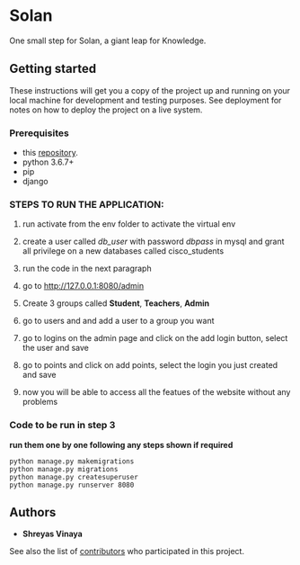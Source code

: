 # Solan
One small step for Solan, a giant leap for Knowledge.


## Getting started
These instructions will get you a copy of the project up and running on your local machine for development and testing purposes. See deployment for notes on how to deploy the project on a live system.

### Prerequisites
- this [repository](https://github.com/shreyasvinaya/Solan_withdb/). 
- python 3.6.7+
- pip
- django

### STEPS TO RUN THE APPLICATION:

1. run activate from the env folder to activate the virtual env
2. create a user called *db_user* with password *dbpass* in mysql and grant all privilege on a new databases called cisco_students
3. run the code in the next paragraph


4. go to http://127.0.0.1:8080/admin
5. Create 3 groups called **Student**, **Teachers**, **Admin** 
6. go to users and and add a user to a group you want
7. go to logins on the admin page and click on the add login button, select the user and save
8. go to points and click on add points, select the login you just created and save
9. now you will be able to access all the featues of the website without any problems

### Code to be run in step 3
**run them one by one following any steps shown if required**
```
python manage.py makemigrations
python manage.py migrations
python manage.py createsuperuser
python manage.py runserver 8080
```

## Authors

* **Shreyas Vinaya**

See also the list of [contributors](https://github.com/shreyasvinaya/Solan_withdb/contributors) who participated in this project.
